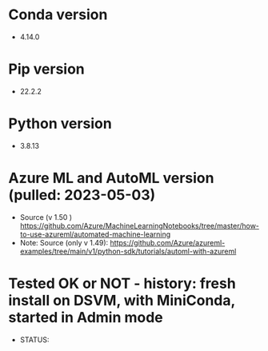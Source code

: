 # Conda version
- 4.14.0
# Pip version
- 22.2.2
# Python version
- 3.8.13
# Azure ML and AutoML version (pulled: 2023-05-03)
- Source (v 1.50 ) https://github.com/Azure/MachineLearningNotebooks/tree/master/how-to-use-azureml/automated-machine-learning
- Note: Source (only v 1.49): https://github.com/Azure/azureml-examples/tree/main/v1/python-sdk/tutorials/automl-with-azureml

# Tested OK or NOT - history: fresh install on DSVM, with MiniConda, started in Admin mode
- STATUS: